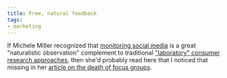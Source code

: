 ```yaml
---
title: Free, natural feedback
tags:
- marketing
---
```


If Michele Miller recognized that [monitoring social media][1] is a great "naturalistic observation" complement to traditional ["laboratory" consumer research approaches][2], then she'd probably read here that I noticed that missing in her [article on the death of focus groups][3].

   [1]: http://www.blogmonitor.com/
   [2]: http://www.brandflakesforbreakfast.com/2006/10/research-crisis-who-cares.html
   [3]: http://www.inc.com/resources/marketing/articles/20061001/miller.html

